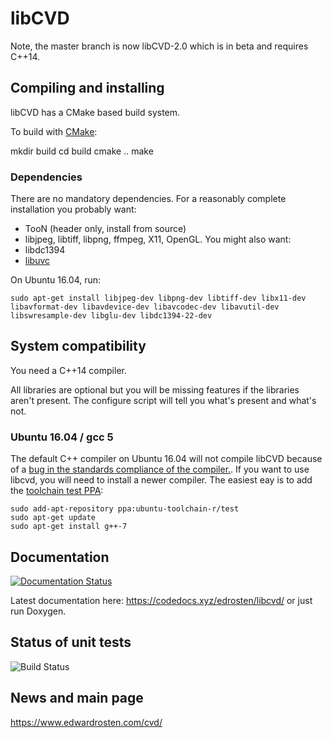 # libCVD

Note, the master branch is now libCVD-2.0 which is in beta and requires C++14.

## Compiling and installing

libCVD has a CMake based build system.

To build with [CMake](https://cmake.org/):
    
mkdir build
cd build
cmake .. 
make 

### Dependencies

There are no mandatory dependencies. For a reasonably complete installation you probably want:
* TooN (header only, install from source)
* libjpeg, libtiff, libpng, ffmpeg, X11, OpenGL. 
You might also want:
* libdc1394
* [libuvc](https://github.com/ktossell/libuvc)



On Ubuntu 16.04, run:
```
sudo apt-get install libjpeg-dev libpng-dev libtiff-dev libx11-dev libavformat-dev libavdevice-dev libavcodec-dev libavutil-dev libswresample-dev libglu-dev libdc1394-22-dev
```

## System compatibility

You need a C++14 compiler. 

All libraries are optional but you will be missing features if the libraries
aren't present. The configure script will tell you what's present and what's
not.

### Ubuntu 16.04 / gcc 5

The default C++ compiler on Ubuntu 16.04 will not compile libCVD because of
a [bug in the standards compliance of the compiler.](https://stackoverflow.com/questions/34280729/throw-in-constexpr-function). If you want to use libcvd,
you will need to install a newer compiler. The easiest eay is to add the
[toolchain test PPA](https://launchpad.net/~ubuntu-toolchain-r/+archive/ubuntu/test):

    sudo add-apt-repository ppa:ubuntu-toolchain-r/test
    sudo apt-get update
    sudo apt-get install g++-7

## Documentation

[![Documentation Status](https://codedocs.xyz/edrosten/libcvd.svg)](https://codedocs.xyz/edrosten/libcvd/)

Latest documentation here: https://codedocs.xyz/edrosten/libcvd/ or just run Doxygen.

## Status of unit tests
![Build Status](https://circleci.com/gh/edrosten/libcvd.svg?style=shield&circle-token=db58907af52b26d11f2c4f5de2ff3b1a59543ddc)


## News and main page

https://www.edwardrosten.com/cvd/
